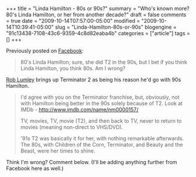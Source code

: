 +++
title = "Linda Hamilton - 80s or 90s?"
summary = "Who's known more? 80's Linda Hamilton, or her from another decade?"
draft = false
comments = true
date = "2009-10-14T07:57:00-05:00"
modified = "2009-10-14T10:39:41-05:00"
slug = "Linda-Hamilton-80s-or-90s"
blogengine = "91c13438-7108-43c6-9359-4c8d82eaba4b"
categories = ["article"]
tags = []
+++

<p>Previously posted on <a rel="external nofollow" href="http://www.facebook.com/james.skemp">Facebook</a>:</p>
<blockquote>
<p>80's Linda Hamilton; sure, she did T2 in the 90s, but I bet if you think Linda Hamilton, you think 80s. Am I wrong?</p>
</blockquote>
<p><a rel="external" href="http://rmlumley.com/">Rob Lumley</a> brings up Terminator 2 as being his reason he'd go with 90s Hamilton.</p>
<blockquote>
<p>I'd agree with you on the Terminator franchise, but, obviously, not with Hamilton being better in the 90s solely because of T2. Look at IMDb - <a rel="external nofollow" href="http://www.imdb.com/name/nm0000157/">http://www.imdb.com/name/nm0000157/</a></p>
<p>TV, movies, TV, movie (T2), and then back to TV, never to return to movies (meaning non-direct to VHS/DVD).</p>
<p>'91s T2 was basically it for her, with nothing remarkable afterwards. The 80s, with Children of the Corn, Terminator, and Beauty and the Beast, were her times to shine.</p>
</blockquote>
<p>Think I'm wrong? Comment below. (I'll be adding anything further from Facebook here as well.)</p>
